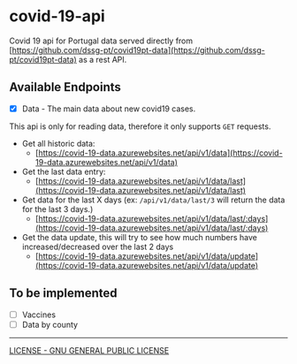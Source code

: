 # covid-19-api

Covid 19 api for Portugal data served directly from [https://github.com/dssg-pt/covid19pt-data](https://github.com/dssg-pt/covid19pt-data) as a rest API.

## Available Endpoints

- [x] Data - The main data about new covid19 cases.

This api is only for reading data, therefore it only supports `GET` requests.

- Get all historic data:
  - [https://covid-19-data.azurewebsites.net/api/v1/data](https://covid-19-data.azurewebsites.net/api/v1/data)
- Get the last data entry:
  - [https://covid-19-data.azurewebsites.net/api/v1/data/last](https://covid-19-data.azurewebsites.net/api/v1/data/last)
- Get data for the last X days (ex: `/api/v1/data/last/3` will return the data for the last 3 days.)
  - [https://covid-19-data.azurewebsites.net/api/v1/data/last/:days](https://covid-19-data.azurewebsites.net/api/v1/data/last/:days)
- Get the data update, this will try to see how much numbers have increased/decreased over the last 2 days
  - [https://covid-19-data.azurewebsites.net/api/v1/data/update](https://covid-19-data.azurewebsites.net/api/v1/data/update)

## To be implemented

- [ ] Vaccines
- [ ] Data by county

---

[LICENSE - GNU GENERAL PUBLIC LICENSE](LICENSE)
